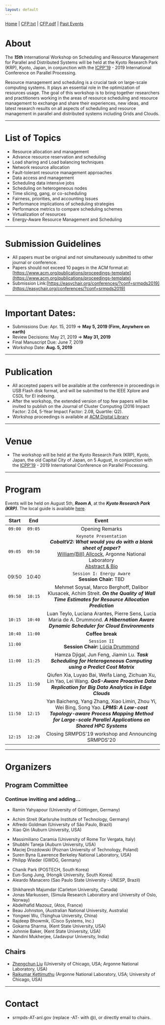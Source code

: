 ```yaml
---
layout: default
---
```

[Home](index.html) | <a href="doc/CFP-2019-15th-SRMPDS.txt" target="_blank">CFP.txt</a> | <a href="doc/CFP-2019-15th-SRMPDS.pdf" target="_blank">CFP.pdf</a> | [Past Events](past.html)

# About
The ___15th___ International Workshop on Scheduling and Resource Management for Parallel and Distributed Systems will be held at the Kyoto Research Park (KRP), Kyoto, Japan, in conjunction with the [ICPP'19](https://www.hpcs.cs.tsukuba.ac.jp/icpp2019/) - 2019 International Conference on Parallel Processing.

Resource management and scheduling is a crucial task on large-scale computing systems. It plays an essential role in the optimization of resources usage. The goal of this workshop is to bring together researchers and practitioners working in the areas of resource scheduling and resource management to exchange and share their experiences, new ideas, and latest research results on all aspects of scheduling and resource management in parallel and distributed systems including Grids and Clouds.

---
# List of Topics
* Resource allocation and management
* Advance resource reservation and scheduling
* Load sharing and Load balancing techniques
* Network resource allocation
* Fault-tolerant resource management approaches
* Data access and management
* Scheduling data intensive jobs
* Scheduling on heterogeneous nodes
* Time slicing, gang, or co-scheduling
* Fairness, priorities, and accounting Issues
* Performance implications of scheduling strategies
* Performance metrics to compare scheduling schemes
* Virtualization of resources
* Energy-Aware Resource Management and Scheduling

---
# Submission Guidelines
* All papers must be original and not simultaneously submitted to other journal or conference. 
* Papers should not exceed 10 pages in the ACM format at: [https://www.acm.org/publications/proceedings-template](https://www.acm.org/publications/proceedings-template)
* Submission Link:[https://easychair.org/conferences/?conf=srmpds2019](https://easychair.org/conferences/?conf=srmpds2019)

---
# Important Dates:
* Submissions Due:        Apr. 15, 2019 => __May  5, 2019 (Firm, Anywhere on earth)__
* Review Decisions:       May  21, 2019 => __May 31, 2019__
* Final Manuscript Due:   June 7, 2019 
* Workshop Date:          __Aug. 5, 2019__

---
# Publication
* All accepted papers will be available at the conference in proceedings in USB Flash disk format, and will be submitted to the IEEE Xplore and CSDL for EI indexing. 
* After the workshop, the extended version of top few papers will be invited to publish on the Journal of Cluster Computing (2016 Impact Factor: 2.04, 5-Year Impact Factor: 2.08, Quartile: Q2).
* Workshop proceedings is available at [ACM Digital Library](https://dl.acm.org/citation.cfm?id=3229710)

---
# Venue
* The workshop will be held at the Kyoto Research Park (KRP), Kyoto, Japan, the old Capital City of Japan, on 5 August, in conjunction with the [ICPP'19](https://www.hpcs.cs.tsukuba.ac.jp/icpp2019/) - 2019 International Conference on Parallel Processing.

---
# Program
Events will be held on August 5th, ___Room A___, at the ___Kyoto Research Park (KRP)___. The local guide is available [here](https://www.hpcs.cs.tsukuba.ac.jp/icpp2019/venue-and-travel/index.html).

| __Start__ | __End__ |                          __Event__                           |
| :-------: | :-----: | :----------------------------------------------------------: |
|  `09:00`  | `09:05` |                       Opening Remarks                        |
|  `09:05`  | `09:50` | `Keynote Presentation` <br> ___CobaltV2:  What would you do with a blank sheet of paper?___ <br> [William(Bill) Allcock](https://www.anl.gov/profile/william-bill-e-allcock), Argonne National Laboratory <br> <a href="./doc/srmpds-19-keynote.pdf" target="_blank">Abstract & Bio</a> |
|   09:50   |  10:40  |    `Session I: Energy Aware` <br> **Session Chair:** TBD     |
|  `09:50`  | `10:15` | Mehmet Soysal, Marco Berghoff, Dalibor Klusacek, Achim Streit. ___On the Quality of Wall Time Estimates for Resource Allocation Prediction___ |
|  `10:15`  | `10:40` | Luan Teylo, Luciana Arantes, Pierre Sens, Lucia Maria de A. Drummond. ___A Hibernation Aware Dynamic Scheduler for Cloud Environments___ |
|  `10:40`  | `11:00` |                       __Coffee break__                       |
|  `11:00`  |         | `Session II`<br/>**Session Chair:** [Lúcia Drummond](http://www.ic.uff.br/~lucia/) |
|  `11:00`  | `11:25` | Hamza Djigal, Jun Feng, Jiamin Lu. ___Task Scheduling for Heterogeneous Computing using a Predict Cost Matrix___ |
|  `11:25`  | `11:50` | Qiufen Xia, Luyao Bai, Weifa Liang, Zichuan Xu, Lin Yao, Lei Wang. ___QoS-Aware Proactive Data Replication for Big Data Analytics in Edge Clouds___ |
|  `11:50`  | `12:15` | Yan Baicheng, Yang Zhang, Xiao Limin, Zhou Yi, Wei Bing, Song Yao. ___LPMS: A Low-cost Topology-aware Process Mapping Method for Large-scale Parallel Applications on Shared HPC Systems___ |
|  `12:15`  | `12:20` |     Closing SRMPDS'19 workshop and Announcing SRMPDS'20      |

---
# Organizers
## Program Committee
### Continue inviting and adding...
* Ramin Yahyapour (University of Göttingen, Germany)
<!-- * Morris Riedel (Forschungszentrum Juelich GmbH, Germany) -->
<!-- * Giovanni Agosta (Politecnico di Milano, Italy ) -->
<!-- * Michael Sobolewski (SORCER Lab, Texas Tech University, USA) -->
<!-- * Victor Toporkov (National Research University "MPEI", Russia ) -->
<!-- * Alejandro Betancourt (Universidad Pontificia Comillas, Spain) -->
* Achim Streit (Karlsruhe Institute of Technology, Germany)
* Alfredo Goldman (University of São Paulo, Brazil)
* Xiao Qin (Auburn University, USA)
<!-- * William Jones (Coastal Carolina University, USA) -->
* Massimiliano Caramia (University of Rome Tor Vergata, Italy)
* Shubbhi Taneja (Auburn University, USA)
* Maciej Drozdowski (Poznan University of Technology, Poland)
* Suren Byna (Lawrence Berkeley National Laboratory, USA)
* Philipp Wieder (GWDG, Germany)
<!-- * Sangmin Seo (Samsung Research, South Korea) -->
<!-- * Tae-Young Choe (Kumoh National Institute of Technology, South Korea) -->
<!-- * Siva Kulasekaran (The University of Texas at Austin, USA) -->
<!-- * Dinanath Sulakhe (Argonne National Laboratory, USA) -->
* Chanik Park (POSTECH, South Korea)
* Eun-Sung Jung, (Hongik University, South Korea)
* Aleardo Manacero (Sao Paulo State University - UNESP, Brazil)
<!-- * Kosuke Kaneko (Kyushu University, Japan) -->
<!-- * Hiroshi Koide (Kyushu University, Japan) -->
* Shikharesh Majumdar (Carleton University, Canada)
* Jonas Markussen, (Simula Research Laboratory and University of Oslo, Norway)
* Abdelhafid Mazouz, (Atos, France)
* Beau Johnston, (Australian National University, Australia)
* Yongwei Wu, (Tsinghua University, China)
* Rajdeep Bhowmik, (Cisco Systems, Inc.)
* Gokarna Sharma, (Kent State University, USA)
* Johnnie Baker, (Kent State University, USA)
* Nandini Mukherjee, (Jadavpur University, India)

## Chairs
* [Zhengchun Liu](https://lzhengchun.github.io/) (University of Chicago, USA; Argonne National Laboratory, USA)
* [Rajkumar Kettimuthu](http://mcs.anl.gov/~kettimut/) (Argonne National Laboratory, USA; University of Chicago, USA)

---
# Contact
* srmpds-AT-anl.gov (replace -AT- with @), or directly email to chairs. 
